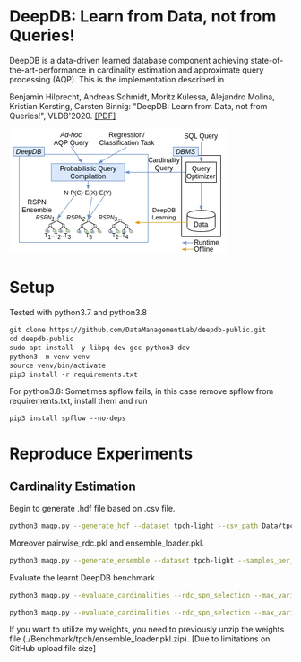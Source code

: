 # DeepDB: Learn from Data, not from Queries!

DeepDB is a data-driven learned database component achieving state-of-the-art-performance in cardinality estimation and 
approximate query processing (AQP). This is the implementation described in 

Benjamin Hilprecht, Andreas Schmidt, Moritz Kulessa, Alejandro Molina, Kristian Kersting, Carsten Binnig: 
"DeepDB: Learn from Data, not from Queries!", VLDB'2020. [[PDF]](https://arxiv.org/abs/1909.00607)

![DeepDB Overview](baselines/plots/overview.png "DeepDB Overview")

# Setup
Tested with python3.7 and python3.8
```
git clone https://github.com/DataManagementLab/deepdb-public.git
cd deepdb-public
sudo apt install -y libpq-dev gcc python3-dev
python3 -m venv venv
source venv/bin/activate
pip3 install -r requirements.txt
```

For python3.8: Sometimes spflow fails, in this case remove spflow from requirements.txt, install them and run
```
pip3 install spflow --no-deps
```

# Reproduce Experiments

## Cardinality Estimation
Begin to generate .hdf file based on .csv file.
```bash
python3 maqp.py --generate_hdf --dataset tpch-light --csv_path Data/tpch --hdf_path Data/tpch/gen_single_light --max_rows_per_hdf_file 20000000
```
Moreover pairwise_rdc.pkl and ensemble_loader.pkl.
```bash
python3 maqp.py --generate_ensemble --dataset tpch-light --samples_per_spn 10000000 10000000 2000000 2000000 --ensemble_strategy rdc_based --hdf_path Data/tpch/gen_single_light --max_rows_per_hdf_file 100000000 --samples_rdc_ensemble_tests 10000 --ensemble_path Benchmark/tpch --database_name tech --post_sampling_factor 30 30 2 1 --ensemble_budget_factor 5 --ensemble_max_no_joins 3 --pairwise_rdc_path Benchmark/tpch/pairwise_rdc.pkl
```
Evaluate the learnt DeepDB benchmark
```bash
python3 maqp.py --evaluate_cardinalities --rdc_spn_selection --max_variants 1 --pairwise_rdc_path Benchmark/tpch/pairwise_rdc.pkl --dataset tpch-light --target_path ./baselines/cardinality_estimation/results/deepDB/imdb_light_model_based_budget_5.csv --ensemble_location Benchmark/tpch/ensemble_loader.pkl --query_file_location ./benchmarks/job-light/sql/job_light_queries.sql --ground_truth_file_location ./benchmarks/job-light/sql/job_light_true_cardinalities.csv
```
```bash
python3 maqp.py --evaluate_cardinalities --rdc_spn_selection --max_variants 1 --pairwise_rdc_path Benchmark/tpch/pairwise_rdc.pkl --dataset tpch-light --target_path ./baselines/cardinality_estimation/results/deepDB/tpch_ensemble_loader.csv --ensemble_location Benchmark/tpch/ensemble_loader.pkl --query_file_location ./Benchmark/tpch/modified_sdql.py --ground_truth_file_location ./Benchmark/tpch/modified_sdql_card.py --sdql True
```
If you want to utilize my weights, you need to previously unzip the weights file (./Benchmark/tpch/ensemble_loader.pkl.zip). [Due to limitations on GitHub upload file size]